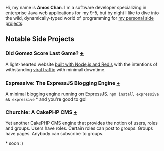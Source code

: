 Hi, my name is **Amos Chan**. I'm a software developer specializing in enterprise Java web applications for my 9-5, but by night I like to dive into the wild, dynamically-typed world of programming for [my personal side projects](http://github.com/achan). 

## Notable Side Projects

### Did Gomez Score Last Game? [+](http://didgomezscore.com)

A light-hearted website [built with Node.js and Redis](http://github.com/achan/didgomezscore) with the intentions of withstanding [viral traffic](http://sports.yahoo.com/blogs/nhl-puck-daddy/congratulations-canadiens-scott-gomez-one-anniversary-last-goal-211326566.html) with minimal downtime.

### Expressive: The ExpressJS Blogging Engine [+](http://github.com/achan/expressivejs)

A minimal blogging engine running on ExpressJS. `npm install expressive && expressive` * and you're good to go!

### Churchie: A CakePHP CMS [+](http://github.com/achan/mcac)

Yet another CakePHP CMS engine that provides the notion of users, roles and groups. Users have roles. Certain roles can post to groups. Groups have pages. Anybody can subscribe to groups.

\* soon :)
